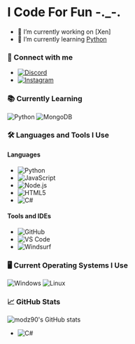 # I Code For Fun -._-.

- 🔭 I’m currently working on [Xen]
- 🌱 I’m currently learning [Python](https://img.shields.io/badge/-Python-05122A?style=flat&logo=python)

### 🔗 Connect with me
- [![Discord](https://img.shields.io/badge/Discord-05122A?style=flat&logo=discord)](https://discord.com/users/726288681593471017)
- [![Instagram](https://img.shields.io/badge/Instagram-05122A?style=flat&logo=instagram)](https://instagram.com/[your-instagram-handle](https://www.instagram.com/codm_jorrell/))

### 📚 Currently Learning
![Python](https://img.shields.io/badge/python-3670A0?style=for-the-badge&logo=python&logoColor=ffdd54)
![MongoDB](https://img.shields.io/badge/MongoDB-%234ea94b.svg?style=for-the-badge&logo=mongodb&logoColor=darkgreen)

### 🛠️ Languages and Tools I Use

#### Languages
- ![Python](https://img.shields.io/badge/-Python-05122A?style=flat&logo=python)
- ![JavaScript](https://img.shields.io/badge/-JavaScript-05122A?style=flat&logo=javascript)
- ![Node.js](https://img.shields.io/badge/-Node.js-05122A?style=flat&logo=node.js)
- ![HTML5](https://img.shields.io/badge/-HTML5-05122A?style=flat&logo=html5)
- ![C#](https://img.shields.io/badge/-C%23-05122A?style=flat&logo=c-sharp)

#### Tools and IDEs
- ![GitHub](https://img.shields.io/badge/-GitHub-05122A?style=flat&logo=github)
- ![VS Code](https://img.shields.io/badge/-VS%20Code-05122A?style=flat&logo=visual-studio-code&logoColor=007ACC)
- ![Windsurf](https://img.shields.io/badge/-Windsurf-05122A?style=flat&logo=windsurfing&logoColor=00BFFF)

### 🖥️ Current Operating Systems I Use
![Windows](https://img.shields.io/badge/Windows-0078D6?style=for-the-badge&logo=windows&logoColor=white)
![Linux](https://img.shields.io/badge/Linux-FCC624?style=for-the-badge&logo=linux&logoColor=darkgreen)

### 📈 GitHub Stats
![modz90's GitHub stats](https://github-readme-stats.vercel.app/api?username=modz90&show_icons=true&theme=synthwave)

- ![C#](https://img.shields.io/badge/-C%23-239120?style=flat&logo=c-sharp&logoColor=white)

